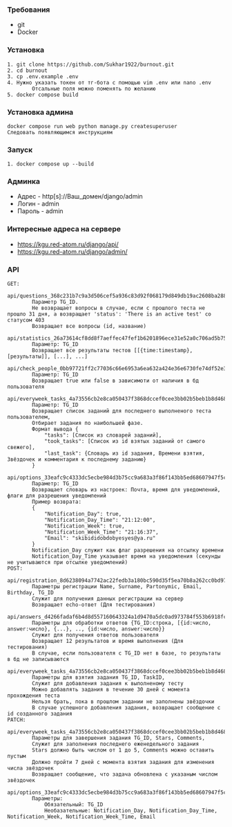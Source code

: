 ### Требования
- git
- Docker

### Установка 
    1. git clone https://github.com/Sukhar1922/burnout.git
    2. cd burnout
    3. cp .env.example .env
    4. Нужно указать токен от тг-бота с помощью vim .env или nano .env
            Отсальные поля можно поменять по желанию
    5. docker compose build

### Установка админа
    docker compose run web python manage.py createsuperuser
    Следовать появляющимся инструкциям

### Запуск
    1. docker compose up --build

### Админка
- Адрес - http[s]://Ваш_домен/django/admin
- Логин - admin
- Пароль - admin

### Интересные адреса на сервере
- https://kgu.red-atom.ru/django/api/
- https://kgu.red-atom.ru/django/admin/

### API
    GET:
        api/questions_368c231b7c9a3d506cef5a936c83d92f068179d849db19ac2608ba288c7c1c56:
            Параметр TG_ID.
            Не возвращает вопросы в случае, если с прошлого теста не прошло 31 дня, а возвращает 'status': 'There is an active test' со статусом 403
            Возвращает все вопросы (id, название)
        api/statistics_26a73614cf8dd8f7aeffec47fef1b6201896ece31e52a0c706ad5b7513f7851a:
            Параметр: TG_ID
            Возвращает все результаты тестов [[{time:timestamp}, [результаты]], [...], ...]
        api/check_people_0bb97721ff2c77036c66e6953a6ea632a424e36e6730fe74df52e3bbe6fcfa66:
            Параметр: TG_ID
            Возвращает true или false в зависимоти от наличия в бд пользователя
        api/everyweek_tasks_4a73556cb2e8ca050437f3868dccef0cee3bb02b5beb1b8d46882a43e452522e:
            Параметр: TG_ID
            Возвращает список заданий для последнего выполненого теста пользователем,
            Отбирает задания по наибольшей фазе.
            Формат вывода {
                "tasks": [Список из словарей заданий], 
                "took_tasks": [Список из id взятых заданий от самого свежего],
                "last_task": {Словарь из id задания, Времени взятия, Звёздочек и комментария к последнему заданию}
            }
        api/options_33eafc9c4333dc5ecbe984d3b75cc9a683a3f86f143bb5ed68607947f5c20a19:
            Параметр: TG_ID
            Возвращает словарь из настроек: Почта, время для уведомлений, флаги для разрешения уведомлений
            Пример возврата:
            {
                "Notification_Day": true,
                "Notification_Day_Time": "21:12:00",
                "Notification_Week": true,
                "Notification_Week_Time": "21:16:37",
                "Email": "skibididobdobyesyes@ya.ru"
            }
            Notification_Day служит как флаг разрешения на отсылку времени
            Notification_Day_Time указывает время на уведомления (секунды не учитываются при отсылке уведомлений)
    POST:
        api/registration_8d6238094a7742ac22fedb3a180bc590d35f5ea70b8a262cc0bd976349b6181d:
            Параметры регистрации Name, Surname, Partonymic, Email, Birthday, TG_ID
            Служит для получения данных регистрации на сервер
            Возвращает echo-ответ (Для тестирования)
        api/answers_d4266fadaf6b4d8d557160643324a1d9470a5dc0ad973784f553b6918fc4a619:
            Параметры для обработки ответов {TG_ID:строка, [{id:число, answer:число}, {...}, .., {id:число, answer:число}}
            Служит для получения ответов пользователя
            Возвращает 12 результатов и время выполнения (Для тестирования)
            В случае, если пользователя с TG_ID нет в базе, то результаты в бд не записываются
        api/everyweek_tasks_4a73556cb2e8ca050437f3868dccef0cee3bb02b5beb1b8d46882a43e452522e:
            Параметры для взятия задания TG_ID, TaskID,
            Служит для добавления задания к выполненому тесту
            Можно добавлять задания в течение 30 дней с момента прохождения теста
            Нельзя брать, пока в прошлом задании не заполнены звёздочки
            В случае успешного добавления задания, возвращает сообщение с id созданного задания
    PATCH:
        api/everyweek_tasks_4a73556cb2e8ca050437f3868dccef0cee3bb02b5beb1b8d46882a43e452522e:
            Параметры для завершения задания TG_ID, Stars, Comments,
            Служит для заполнения последнего еженедельного задания
            Stars должно быть числом от 1 до 5, Comments можно оставить пустым
            Должно пройти 7 дней с момента взятия задания для изменения числа звёздочек
            Возвращает сообщение, что задача обновлена с указаным числом звёздочек
        api/options_33eafc9c4333dc5ecbe984d3b75cc9a683a3f86f143bb5ed68607947f5c20a19:
            Параметры:
                Обязательный: TG_ID
                Необазательные: Notification_Day, Notification_Day_Time, Notification_Week, Notification_Week_Time, Email
            
            